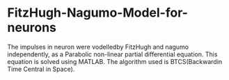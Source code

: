 # FitzHugh-Nagumo-Model-for-neurons
The impulses in neuron were vodelledby FitzHugh and nagumo independently, as a Parabolic non-linear partial differential equation. This equation
is solved using MATLAB.
The algorithm used is BTCS(Backwardin Time Central in Space).
